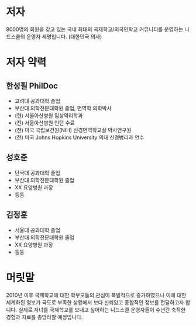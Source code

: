 # 저자
8000명의 회원을 갖고 있는 국내 최대의 국제학교/외국인학교 커뮤니티를 운영하는 니드스쿨의 운영자 세명입니다. (대한민국 의사)

# 저자 약력

## 한성필 PhilDoc
- 고려대 공과대학 졸업
- 부산대 의학전문대학원 졸업, 면역학 의학박사
- (현) 서울아산병원 임상약리학과
- (전) 서울아산병원 인턴 수료
- (전) 미국 국립보건원(NIH) 신경면역학교실 박사연구원
- (전) 미국 Johns Hopkins University 의대 신경병리과 연수

## 성호준
- 단국대 공과대학 졸업
- 부산대 의학전문대학원 졸업
- XX 요양병원 과장
- 등등

## 김정훈
- 서울대 공과대학 졸업
- 부산대 의학전문대학원 졸업
- XX 요양병원 과장
- 등등

# 머릿말
2010년 이후 국제학교에 대한 학부모들의 관심이 폭발적으로 증가하였으나 이에 대한 체계화된 정보가 극도로 부족한 상황에서 보다 신뢰있고 종합적인 정보를 전달하고자 합니다. 실제로 자녀를 국제학교를 보내고 싶어하는 니드스쿨 운영자들이 수년간 축적한 경험과 자료를 총망라할 예정입니다.


